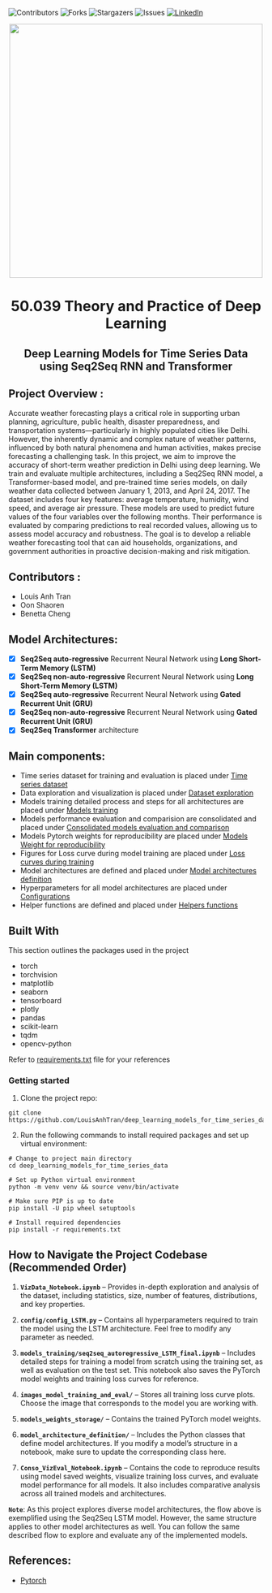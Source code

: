 ![Contributors][contributors-shield]
![Forks][forks-shield]
![Stargazers][stars-shield]
![Issues][issues-shield]
[![LinkedIn][linkedin-shield]](https://www.linkedin.com/in/louisanhtran/)



<!-- Logo of website -->
<div align="center">

  <img src="https://miro.medium.com/v2/resize:fit:1000/1*yrgbW7GvOcp94f-5HZcmyQ.jpeg" width="500">

</div>

<!-- Introduction of project -->

<div align="center">

# 50.039 Theory and Practice of Deep Learning

</div>

<h2 align="center" style="text-decoration: none;">
Deep Learning Models for Time Series Data using Seq2Seq RNN and Transformer
</h2>

## Project Overview :

Accurate weather forecasting plays a critical role in supporting urban planning, agriculture, public health, disaster preparedness, and transportation systems—particularly in highly populated cities like Delhi. However, the inherently dynamic and complex nature of weather patterns, influenced by both natural phenomena and human activities, makes precise forecasting a challenging task. In this project, we aim to improve the accuracy of short-term weather prediction in Delhi using deep learning. We train and evaluate multiple architectures, including a Seq2Seq RNN model, a Transformer-based model, and pre-trained time series models, on daily weather data collected between January 1, 2013, and April 24, 2017. The dataset includes four key features: average temperature, humidity, wind speed, and average air pressure. These models are used to predict future values of the four variables over the following months. Their performance is evaluated by comparing predictions to real recorded values, allowing us to assess model accuracy and robustness. The goal is to develop a reliable weather forecasting tool that can aid households, organizations, and government authorities in proactive decision-making and risk mitigation.

## Contributors :

- Louis Anh Tran
- Oon Shaoren 
- Benetta Cheng

## Model Architectures:

- [x] **Seq2Seq auto-regressive** Recurrent Neural Network using **Long Short-Term Memory (LSTM)**
- [x] **Seq2Seq non-auto-regressive** Recurrent Neural Network using **Long Short-Term Memory (LSTM)**
- [x] **Seq2Seq auto-regressive** Recurrent Neural Network using **Gated Recurrent Unit (GRU)**
- [x] **Seq2Seq non-auto-regressive** Recurrent Neural Network using **Gated Recurrent Unit (GRU)**
- [x] **Seq2Seq Transformer** architecture

## Main components:

- Time series dataset for training and evaluation is placed under [Time series dataset](https://github.com/LouisAnhTran/deep_learning_models_for_time_series_data/tree/main/dataset)
- Data exploration and visualization is placed under [Dataset exploration](https://github.com/LouisAnhTran/deep_learning_models_for_time_series_data/blob/main/VizData_Notebook.ipynb)
- Models training detailed process and steps for all architectures are placed under [Models training](https://github.com/LouisAnhTran/deep_learning_models_for_time_series_data/tree/main/models_training)
- Models performance evaluation and comparision are consolidated and placed under  [Consolidated models evaluation and comparison](https://github.com/LouisAnhTran/deep_learning_models_for_time_series_data/blob/main/Conso_VizEval_Notebook.ipynb)
- Models Pytorch weights for reproducibility are placed under  [Models Weight for reproducibility](https://github.com/LouisAnhTran/deep_learning_models_for_time_series_data/tree/main/models_weights_storage)
- Figures for Loss curve during model training are placed under [Loss curves during training](https://github.com/LouisAnhTran/deep_learning_models_for_time_series_data/tree/main/images_model_training_and_eval)
- Model architectures are defined and placed under [Model architectures definition](https://github.com/LouisAnhTran/deep_learning_models_for_time_series_data/tree/main/model_architecture_definition)
- Hyperparameters for all model architectures are placed under [Configurations](https://github.com/LouisAnhTran/deep_learning_models_for_time_series_data/tree/main/config)
- Helper functions are defined and placed under [Helpers functions](https://github.com/LouisAnhTran/deep_learning_models_for_time_series_data/tree/main/utils)

## Built With

This section outlines the packages used in the project

- torch
- torchvision
- matplotlib
- seaborn
- tensorboard
- plotly
- pandas
- scikit-learn
- tqdm
- opencv-python

Refer to [requirements.txt](https://github.com/LouisAnhTran/deep_learning_models_for_time_series_data/tree/main/models_training) file for your references

### Getting started

1. Clone the project repo:

```
git clone https://github.com/LouisAnhTran/deep_learning_models_for_time_series_data.git
```

2. Run the following commands to install required packages and set up virtual environment:

```
# Change to project main directory
cd deep_learning_models_for_time_series_data

# Set up Python virtual environment
python -m venv venv && source venv/bin/activate

# Make sure PIP is up to date
pip install -U pip wheel setuptools

# Install required dependencies
pip install -r requirements.txt
```


## How to Navigate the Project Codebase (Recommended Order)

1. **`VizData_Notebook.ipynb`** – Provides in-depth exploration and analysis of the dataset, including statistics, size, number of features, distributions, and key properties.

2. **`config/config_LSTM.py`** – Contains all hyperparameters required to train the model using the LSTM architecture. Feel free to modify any parameter as needed.

3. **`models_training/seq2seq_autoregressive_LSTM_final.ipynb`** – Includes detailed steps for training a model from scratch using the training set, as well as evaluation on the test set. This notebook also saves the PyTorch model weights and training loss curves for reference.

4. **`images_model_training_and_eval/`** – Stores all training loss curve plots. Choose the image that corresponds to the model you are working with.

5. **`models_weights_storage/`** – Contains the trained PyTorch model weights.

6. **`model_architecture_definition/`** – Includes the Python classes that define model architectures. If you modify a model’s structure in a notebook, make sure to update the corresponding class here.

7. **`Conso_VizEval_Notebook.ipynb`** – Contains the code to reproduce results using model saved weights, visualize training loss curves, and evaluate model performance for all models. It also includes comparative analysis across all trained models and architectures.

**`Note`**: As this project explores diverse model architectures, the flow above is exemplified using the Seq2Seq LSTM model. However, the same structure applies to other model architectures as well. You can follow the same described flow to explore and evaluate any of the implemented models.



<!-- ACKNOWLEDGMENTS -->
## References:

- [Pytorch](https://pytorch.org/)



<!-- MARKDOWN LINKS & IMAGES -->
<!-- https://www.markdownguide.org/basic-syntax/#reference-style-links -->
[contributors-shield]: https://img.shields.io/github/contributors/othneildrew/Best-README-Template.svg?style=for-the-badge
[contributors-url]: https://github.com/othneildrew/Best-README-Template/graphs/contributors
[forks-shield]: https://img.shields.io/github/forks/othneildrew/Best-README-Template.svg?style=for-the-badge
[forks-url]: https://github.com/othneildrew/Best-README-Template/network/members
[stars-shield]: https://img.shields.io/github/stars/othneildrew/Best-README-Template.svg?style=for-the-badge
[stars-url]: https://github.com/othneildrew/Best-README-Template/stargazers
[issues-shield]: https://img.shields.io/github/issues/othneildrew/Best-README-Template.svg?style=for-the-badge
[issues-url]: https://github.com/othneildrew/Best-README-Template/issues
[license-shield]: https://img.shields.io/github/license/othneildrew/Best-README-Template.svg?style=for-the-badge
[license-url]: https://github.com/othneildrew/Best-README-Template/blob/master/LICENSE.txt
[linkedin-shield]: https://img.shields.io/badge/-LinkedIn-black.svg?style=for-the-badge&logo=linkedin&colorB=555
[linkedin-url]: https://linkedin.com/in/othneildrew
[product-screenshot]: images/screenshot.png


[fastapi-shield]: https://img.shields.io/badge/FastAPI-005571?style=for-the-badge&logo=fastapi
[streamlit-shield]: https://img.shields.io/badge/-Streamlit-FF4B4B?style=flat&logo=streamlit&logoColor=white
[langchain-shield]: https://img.shields.io/badge/LangChain-ffffff?logo=langchain&logoColor=green




